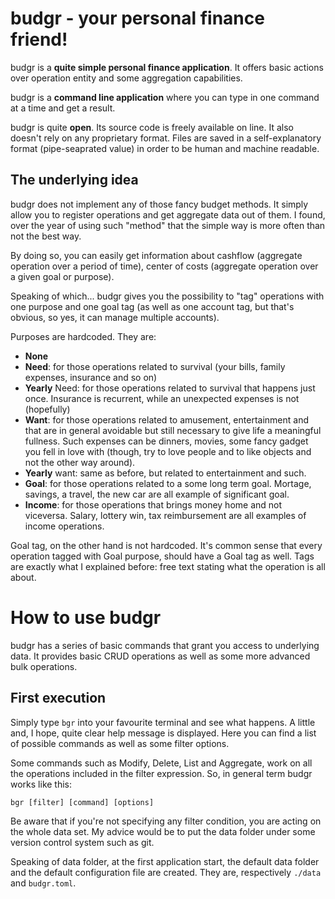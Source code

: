 # budgr - your personal finance friend!

budgr is a **quite simple personal finance application**. It offers basic actions
over operation entity and some aggregation capabilities.

budgr is a **command line application** where you can type in one command at a time
and get a result.

budgr is quite **open**. Its source code is freely available on line. It also
doesn't rely on any proprietary format. Files are saved in a self-explanatory
format (pipe-seaprated value) in order to be human and machine readable.

## The underlying idea

budgr does not implement any of those fancy budget methods. It simply allow you
to register operations and get aggregate data out of them. I found, over the
year of using such "method" that the simple way is more often than not the best
way.

By doing so, you can easily get information about cashflow (aggregate operation
over a period of time), center of costs (aggregate operation over a given goal
or purpose).

Speaking of which... budgr gives you the possibility to "tag" operations with
one purpose and one goal tag (as well as one account tag, but that's obvious, so
yes, it can manage multiple accounts).

Purposes are hardcoded. They are:
- **None**
- **Need**: for those operations related to survival (your bills, family expenses,
  insurance and so on)
- **Yearly** Need: for those operations related to survival that happens just once.
  Insurance is recurrent, while an unexpected expenses is not (hopefully)
- **Want**: for those operations related to amusement, entertainment and that are in
  general avoidable but still necessary to give life a meaningful fullness. Such
  expenses can be dinners, movies, some fancy gadget you fell in love with
  (though, try to love people and to like objects and not the other way around).
- **Yearly** want: same as before, but related to entertainment and such.
- **Goal**: for those operations related to a some long term goal. Mortage, savings,
  a travel, the new car are all example of significant goal.
- **Income**: for those operations that brings money home and not viceversa. Salary,
  lottery win, tax reimbursement are all examples of income operations.

Goal tag, on the other hand is not hardcoded. It's common sense that every
operation tagged with Goal purpose, should have a Goal tag as well. Tags are
exactly what I explained before: free text stating what the operation is all
about.

# How to use budgr

budgr has a series of basic commands that grant you access to underlying data.
It provides basic CRUD operations as well as some more advanced bulk operations.

## First execution

Simply type `bgr` into your favourite terminal and see what happens. A little
and, I hope, quite clear help message is displayed. Here you can find a list of
possible commands as well as some filter options.

Some commands such as Modify, Delete, List and Aggregate, work on all the
operations included in the filter expression. So, in general term budgr works
like this:

`bgr [filter] [command] [options]`

Be aware that if you're not specifying any filter condition, you are acting on
the whole data set. My advice would be to put the data folder under some version
control system such as git.

Speaking of data folder, at the first application start, the default data folder
and the default configuration file are created. They are, respectively `./data`
and `budgr.toml`.
